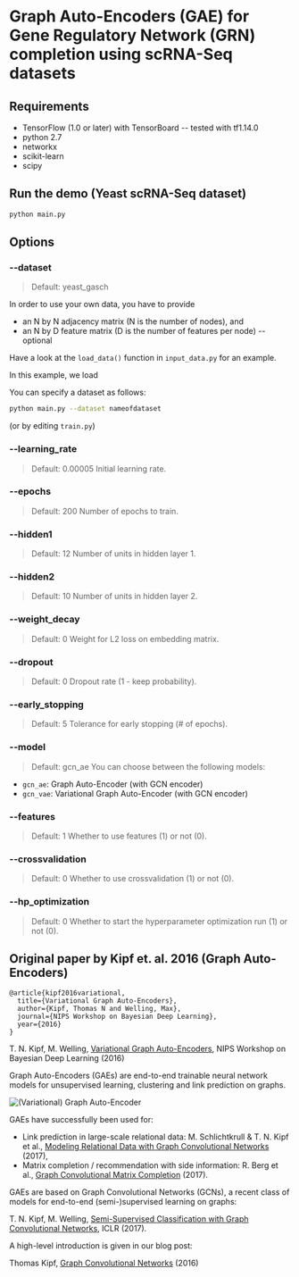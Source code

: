 Graph Auto-Encoders (GAE) for Gene Regulatory Network (GRN) completion using scRNA-Seq datasets
============ 

## Requirements
* TensorFlow (1.0 or later) with TensorBoard -- tested with tf1.14.0
* python 2.7
* networkx
* scikit-learn
* scipy

## Run the demo (Yeast scRNA-Seq dataset)

```bash
python main.py
```

## Options

### --dataset
> Default: yeast_gasch

In order to use your own data, you have to provide 
* an N by N adjacency matrix (N is the number of nodes), and
* an N by D feature matrix (D is the number of features per node) -- optional

Have a look at the `load_data()` function in `input_data.py` for an example.

In this example, we load 

You can specify a dataset as follows:

```bash
python main.py --dataset nameofdataset
```

(or by editing `train.py`)

### --learning_rate
> Default: 0.00005
Initial learning rate.

### --epochs
> Default: 200
Number of epochs to train.

### --hidden1
> Default: 12
Number of units in hidden layer 1.

### --hidden2
> Default: 10
Number of units in hidden layer 2.

### --weight_decay
> Default: 0
Weight for L2 loss on embedding matrix.

### --dropout
> Default: 0
Dropout rate (1 - keep probability).

### --early_stopping
> Default: 5
Tolerance for early stopping (# of epochs).

### --model
> Default: gcn_ae
You can choose between the following models: 
* `gcn_ae`: Graph Auto-Encoder (with GCN encoder)
* `gcn_vae`: Variational Graph Auto-Encoder (with GCN encoder)

### --features
> Default: 1
Whether to use features (1) or not (0).

### --crossvalidation
> Default: 0
Whether to use crossvalidation (1) or not (0).

### --hp_optimization
> Default: 0
Whether to start the hyperparameter optimization run (1) or not (0).

## Original paper by Kipf et. al. 2016 (Graph Auto-Encoders)

```
@article{kipf2016variational,
  title={Variational Graph Auto-Encoders},
  author={Kipf, Thomas N and Welling, Max},
  journal={NIPS Workshop on Bayesian Deep Learning},
  year={2016}
}
```
T. N. Kipf, M. Welling, [Variational Graph Auto-Encoders](https://arxiv.org/abs/1611.07308), NIPS Workshop on Bayesian Deep Learning (2016)

Graph Auto-Encoders (GAEs) are end-to-end trainable neural network models for unsupervised learning, clustering and link prediction on graphs. 

![(Variational) Graph Auto-Encoder](figure.png)

GAEs have successfully been used for:
* Link prediction in large-scale relational data: M. Schlichtkrull & T. N. Kipf et al., [Modeling Relational Data with Graph Convolutional Networks](https://arxiv.org/abs/1703.06103) (2017),
* Matrix completion / recommendation with side information: R. Berg et al., [Graph Convolutional Matrix Completion](https://arxiv.org/abs/1706.02263) (2017).


GAEs are based on Graph Convolutional Networks (GCNs), a recent class of models for end-to-end (semi-)supervised learning on graphs:

T. N. Kipf, M. Welling, [Semi-Supervised Classification with Graph Convolutional Networks](https://arxiv.org/abs/1609.02907), ICLR (2017). 

A high-level introduction is given in our blog post:

Thomas Kipf, [Graph Convolutional Networks](http://tkipf.github.io/graph-convolutional-networks/) (2016)
